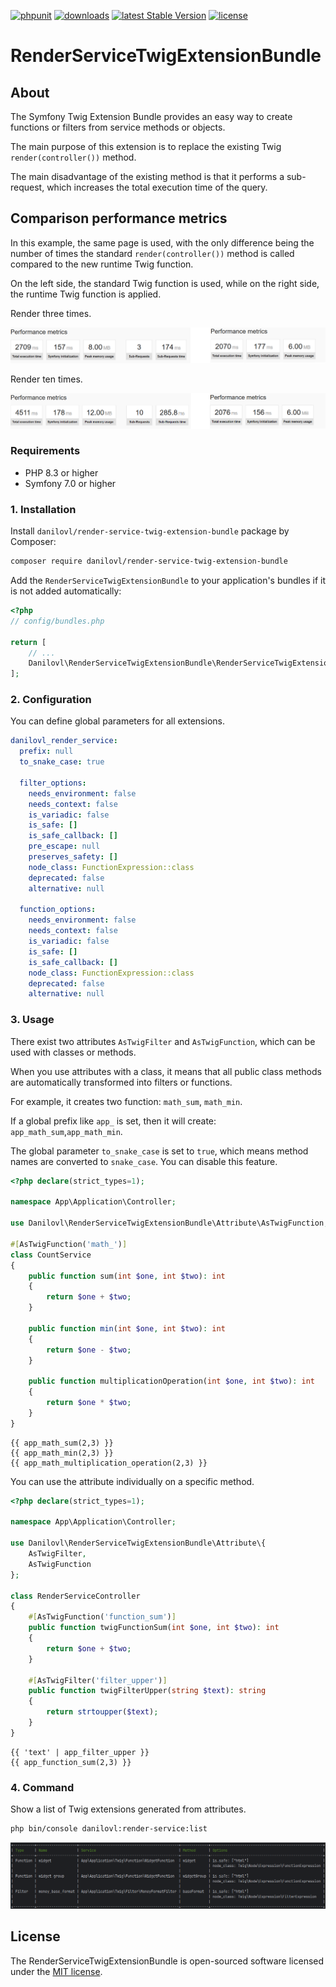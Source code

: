 [![phpunit](https://github.com/danilovl/render-service-twig-extension-bundle/actions/workflows/phpunit.yml/badge.svg)](https://github.com/danilovl/render-service-twig-extension-bundle/actions/workflows/phpunit.yml)
[![downloads](https://img.shields.io/packagist/dt/danilovl/render-service-twig-extension-bundle)](https://packagist.org/packages/danilovl/render-service-twig-extension-bundle)
[![latest Stable Version](https://img.shields.io/packagist/v/danilovl/render-service-twig-extension-bundle)](https://packagist.org/packages/danilovl/render-service-twig-extension-bundle)
[![license](https://img.shields.io/packagist/l/danilovl/render-service-twig-extension-bundle)](https://packagist.org/packages/danilovl/render-service-twig-extension-bundle)

# RenderServiceTwigExtensionBundle #

## About ##

The Symfony Twig Extension Bundle provides an easy way to create functions or filters from service methods or objects.

The main purpose of this extension is to replace the existing Twig `render(controller())` method.

The main disadvantage of the existing method is that it performs a sub-request, which increases the total execution time of the query.

## Comparison performance metrics ##

In this example, the same page is used, with the only difference being the number of times the standard `render(controller())` method is called compared to the new runtime Twig function.

On the left side, the standard Twig function is used, while on the right side, the runtime Twig function is applied.

Render three times.

![Alt text](/.github/readme/example-1.png?raw=true "First example")

Render ten times.

![Alt text](/.github/readme/example-2.png?raw=true "Second example")

### Requirements

* PHP 8.3 or higher
* Symfony 7.0 or higher

### 1. Installation

Install `danilovl/render-service-twig-extension-bundle` package by Composer:

``` bash
composer require danilovl/render-service-twig-extension-bundle
```
Add the `RenderServiceTwigExtensionBundle` to your application's bundles if it is not added automatically:

``` php
<?php
// config/bundles.php

return [
    // ...
    Danilovl\RenderServiceTwigExtensionBundle\RenderServiceTwigExtensionBundle::class => ['all' => true]
];
```

### 2. Configuration

You can define global parameters for all extensions.

```yaml
danilovl_render_service:
  prefix: null
  to_snake_case: true

  filter_options:
    needs_environment: false
    needs_context: false
    is_variadic: false
    is_safe: []
    is_safe_callback: []
    pre_escape: null
    preserves_safety: []
    node_class: FunctionExpression::class
    deprecated: false
    alternative: null

  function_options:
    needs_environment: false
    needs_context: false
    is_variadic: false
    is_safe: []
    is_safe_callback: []
    node_class: FunctionExpression::class
    deprecated: false
    alternative: null

```

### 3. Usage

There exist two attributes `AsTwigFilter` and `AsTwigFunction`, which can be used with classes or methods.

When you use attributes with a class, it means that all public class methods are automatically transformed into filters or functions.

For example, it creates two function: `math_sum`, `math_min`.

If a global prefix like `app_` is set, then it will create: `app_math_sum`,`app_math_min`.

The global parameter `to_snake_case` is set to `true`, which means method names are converted to `snake_case`. You can disable this feature.

```php
<?php declare(strict_types=1);

namespace App\Application\Controller;

use Danilovl\RenderServiceTwigExtensionBundle\Attribute\AsTwigFunction;

#[AsTwigFunction('math_')]
class CountService
{
    public function sum(int $one, int $two): int
    {
        return $one + $two;
    }

    public function min(int $one, int $two): int
    {
        return $one - $two;
    }

    public function multiplicationOperation(int $one, int $two): int
    {
        return $one * $two;
    }
}
```

```twig
{{ app_math_sum(2,3) }}
{{ app_math_min(2,3) }}
{{ app_math_multiplication_operation(2,3) }}
```  

You can use the attribute individually on a specific method.

```php
<?php declare(strict_types=1);

namespace App\Application\Controller;

use Danilovl\RenderServiceTwigExtensionBundle\Attribute\{
    AsTwigFilter,
    AsTwigFunction
};

class RenderServiceController
{
    #[AsTwigFunction('function_sum')]
    public function twigFunctionSum(int $one, int $two): int
    {
        return $one + $two;
    }

    #[AsTwigFilter('filter_upper')]
    public function twigFilterUpper(string $text): string
    {
        return strtoupper($text);
    }
}
```  

```twig
{{ 'text' | app_filter_upper }}
{{ app_function_sum(2,3) }}
```

### 4. Command

Show a list of Twig extensions generated from attributes.

```bash
php bin/console danilovl:render-service:list
```

![Alt text](/.github/readme/command-list.png?raw=true "Command list example")

## License

The RenderServiceTwigExtensionBundle is open-sourced software licensed under the [MIT license](https://opensource.org/licenses/MIT).
